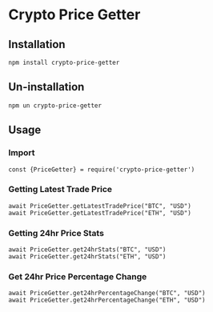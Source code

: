 # Crypto Price Getter
## Installation
```
npm install crypto-price-getter
```
## Un-installation
```
npm un crypto-price-getter
```

## Usage
### Import
```
const {PriceGetter} = require('crypto-price-getter')
```

### Getting Latest Trade Price
```
await PriceGetter.getLatestTradePrice("BTC", "USD")
await PriceGetter.getLatestTradePrice("ETH", "USD")
```

### Getting 24hr Price Stats
```
await PriceGetter.get24hrStats("BTC", "USD")
await PriceGetter.get24hrStats("ETH", "USD")
```

### Get 24hr Price Percentage Change
```
await PriceGetter.get24hrPercentageChange("BTC", "USD")
await PriceGetter.get24hrPercentageChange("ETH", "USD")
```
